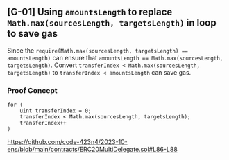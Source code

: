 ## [G-01] Using `amountsLength` to replace `Math.max(sourcesLength, targetsLength)` in loop to save gas

Since the `require(Math.max(sourcesLength, targetsLength) == amountsLength)` can ensure that `amountsLength == Math.max(sourcesLength, targetsLength)`. Convert `transferIndex < Math.max(sourcesLength, targetsLength)` to `transferIndex < amountsLength` can save gas.

### Proof Concept
```
for (
    uint transferIndex = 0;
    transferIndex < Math.max(sourcesLength, targetsLength);
    transferIndex++
)
```

https://github.com/code-423n4/2023-10-ens/blob/main/contracts/ERC20MultiDelegate.sol#L86-L88